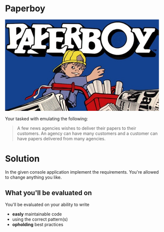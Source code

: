 # Paperboy

![Paperboy](./images/paperboy.jpg)

Your tasked with emulating the following:

> A few news agencies wishes to deliver their papers to their customers.
> An agency can have many customers and a customer can have papers delivered from many agencies.

# Solution

In the given console application implement the requirements. You're allowed to change anything you like.

## What you'll be evaluated on

You'll be evaluated on your ability to write

- **easly** maintainable code
- using the correct pattern(s)
- **opholding** best practices
